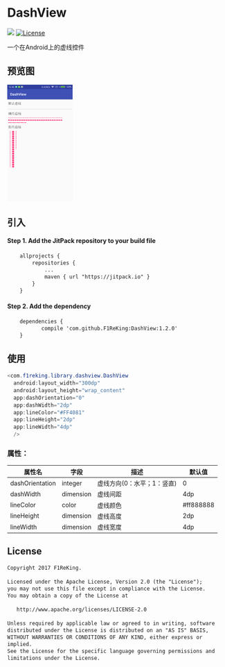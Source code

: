 # DashView
[![](https://jitpack.io/v/F1ReKing/DashView.svg)](https://jitpack.io/#F1ReKing/DashView)
[![License](https://img.shields.io/badge/license-Apache%202.0-blue.svg)](https://github.com/F1ReKing/StatusLayout/blob/master/LICENSE)   
<p>一个在Android上的虚线控件</p>

## 预览图

<a href="art/dashview.png"><img src="art/dashview.png" width="30%"/></a>

## 引入

#### Step 1. Add the JitPack repository to your build file
```
	allprojects {
		repositories {
			...
			maven { url "https://jitpack.io" }
		}
	}
```

#### Step 2. Add the dependency
```
	dependencies {
	       compile 'com.github.F1ReKing:DashView:1.2.0'
	}
```
## 使用
```java
<com.f1reking.library.dashview.DashView
  android:layout_width="300dp"
  android:layout_height="wrap_content"
  app:dashOrientation="0"
  app:dashWidth="2dp"
  app:lineColor="#FF4081"
  app:lineHeight="2dp"
  app:lineWidth="4dp"
  />
```
### 属性：

| 属性名             | 字段        | 描述              | 默认值       |
| --------------- | --------- | --------------- | --------- |
| dashOrientation | integer   | 虚线方向(0：水平；1：竖直) | 0         |
| dashWidth       | dimension | 虚线间距            | 4dp       |
| lineColor       | color     | 虚线颜色            | #ff888888 |
| lineHeight      | dimension | 虚线高度            | 2dp       |
| lineWidth       | dimension | 虚线宽度            | 4dp       |

## License

```
Copyright 2017 F1ReKing. 

Licensed under the Apache License, Version 2.0 (the "License");
you may not use this file except in compliance with the License.
You may obtain a copy of the License at

   http://www.apache.org/licenses/LICENSE-2.0

Unless required by applicable law or agreed to in writing, software
distributed under the License is distributed on an "AS IS" BASIS,
WITHOUT WARRANTIES OR CONDITIONS OF ANY KIND, either express or implied.
See the License for the specific language governing permissions and
limitations under the License.
```
